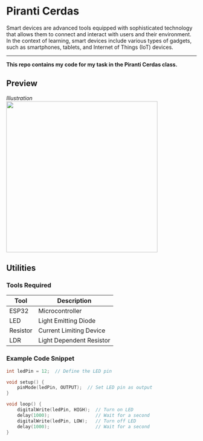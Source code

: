 # Piranti Cerdas

Smart devices are advanced tools equipped with sophisticated technology that allows them to connect and interact with users and their environment. In the context of learning, smart devices include various types of gadgets, such as smartphones, tablets, and Internet of Things (IoT) devices.

---

**This repo contains my code for my task in the Piranti Cerdas class.**

## Preview
*Illustration* <br>
<img src="https://www.ezlopi.com/wp-content/uploads/2024/03/automated-led-lamp-control-using-ldr-digital-sensor-wiring-diagram.webp" width="400">

## Utilities
### Tools Required

| Tool   | Description          |
|--------|----------------------|
| ESP32  | Microcontroller       |
| LED    | Light Emitting Diode  |
| Resistor | Current Limiting Device |
| LDR    | Light Dependent Resistor |


### Example Code Snippet

```cpp
int ledPin = 12;  // Define the LED pin

void setup() {
    pinMode(ledPin, OUTPUT);  // Set LED pin as output
}

void loop() {
    digitalWrite(ledPin, HIGH);  // Turn on LED
    delay(1000);                 // Wait for a second
    digitalWrite(ledPin, LOW);   // Turn off LED
    delay(1000);                 // Wait for a second
}
